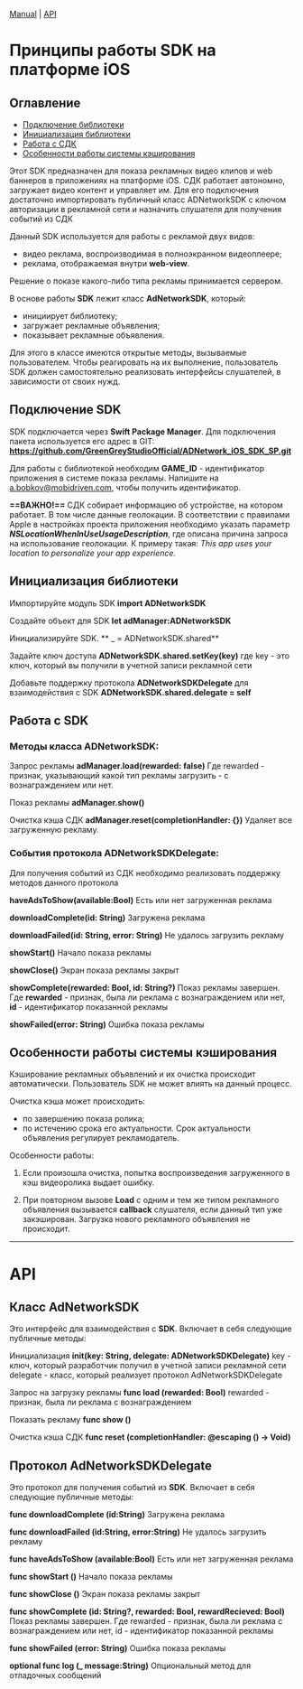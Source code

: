 [Manual](#manual) | [API](#api)

# Принципы работы SDK на платформе iOS<a name="manual"></a>

## Оглавление
- [Подключение библиотеки](#connect_lib)
- [Инициализация библиотеки](#initialization)
- [Работа с СДК](#workflow)
- [Особенности работы системы кэширования](#cache)

Этот SDK предназначен для показа рекламных видео клипов и web баннеров в приложениях на платформе iOS. СДК работает автономно, загружает видео контент и управляет им. Для его подключения достаточно импортировать публичный класс ADNetworkSDK с ключом авторизации в рекламной сети и назначить слушателя для получения событий из СДК

Данный SDK используется для работы с рекламой двух видов:

- видео реклама, воспроизводимая в полноэкранном видеоплеере;
- реклама, отображаемая внутри **web-view**.

Решение о показе какого-либо типа рекламы принимается сервером.

В основе работы **SDK** лежит класс **AdNetworkSDK**, который:

- инициирует библиотеку;
- загружает рекламные объявления;
- показывает рекламные объявления.

Для этого в классе имеются открытые методы, вызываемые пользователем. Чтобы реагировать на их выполнение, пользователь SDK должен самостоятельно реализовать интерфейсы слушателей, в зависимости от своих нужд. 

## Подключение SDK <a name="connect_lib"></a>

SDK подключается через **Swift Package Manager**.
Для подключения пакета используется его адрес в GIT:
**https://github.com/GreenGreyStudioOfficial/ADNetwork_iOS_SDK_SP.git**

Для работы с библиотекой необходим **GAME_ID** - идентификатор приложения в системе показа рекламы. Напишите на [a.bobkov@mobidriven.com](a.bobkov@mobidriven.com), чтобы получить идентификатор.

 **==ВАЖНО!==**
 СДК собирает информацию об устройстве, на котором работает. В том числе данные геолокации.
 В соответствии с правилами Apple в настройках проекта приложения необходимо указать параметр ***NSLocationWhenInUseUsageDescription***, где описана причина запроса на использование геолокации. К примеру такая: *This app uses your location to personalize your app experience.*

## Инициализация библиотеки <a name="initialization"></a>

Импортируйте модуль SDK
**import ADNetworkSDK** 

Создайте объект для SDK
**let adManager:ADNetworkSDK** 

Инициализируйте SDK.
** _ = ADNetworkSDK.shared**

Задайте ключ доступа
**ADNetworkSDK.shared.setKey(key)**
где key - это ключ, который вы получили в учетной записи рекламной сети

Добавьте поддержку протокола **ADNetworkSDKDelegate** для взаимодействия с SDK
**ADNetworkSDK.shared.delegate = self**

## Работа с SDK<a name="workflow"></a>
### Методы класса ADNetworkSDK:

Запрос рекламы
**adManager.load(rewarded: false)** 
Где rewarded - признак, указывающий какой тип рекламы загрузить - с вознаграждением или нет.

Показ рекламы
**adManager.show()** 

Очистка кэша СДК
**adManager.reset(completionHandler: {})**
Удаляет все загруженную рекламу.

### События протокола ADNetworkSDKDelegate:
Для получения событий из СДК необходимо реализовать поддержку методов данного протокола

**haveAdsToShow(available:Bool)** 
Есть или нет загруженная реклама

**downloadComplete(id: String)** 
Загружена реклама

**downloadFailed(id: String, error: String)** 
Не удалось загрузить рекламу

**showStart()** 
Начало показа рекламы

**showClose()**
Экран показа рекламы закрыт

**showComplete(rewarded: Bool, id: String?)** 
Показ рекламы завершен. Где **rewarded** - признак, была ли реклама с вознаграждением или нет, **id** - идентификатор показанной рекламы


**showFailed(error: String)** 
Ошибка показа рекламы

## Особенности работы системы кэширования <a name="cache"></a>

Кэширование рекламных объявлений и их очистка происходит автоматически. Пользователь SDK не может   влиять на данный процесс.

Очистка кэша может происходить:

- по завершению показа ролика;
- по истечению срока его актуальности. Срок актуальности объявления регулирует рекламодатель.

Особенности работы:

1. Если произошла очистка, попытка воспроизведения загруженного в кэш видеоролика выдает ошибку.

2. При повторном вызове **Load** с одним и тем же типом рекламного объявления вызывается **callback** слушателя, если данный тип уже закэширован. Загрузка нового рекламного объявления не происходит.


_____
# API <a name="api"></a>

## Класс AdNetworkSDK
Это интерфейс для взаимодействия с **SDK**.
Включает в себя следующие публичные методы:

Инициализация
**init(key: String, delegate: ADNetworkSDKDelegate)**
key - ключ, который разработчик получил в учетной записи рекламной сети
delegate - класс, который реализует протокол AdNetworkSDKDelegate

Запрос на загрузку рекламы
**func load (rewarded: Bool)**
rewarded - признак, была ли реклама с вознаграждением

Показать рекламу
**func show ()**

Очистка кэша СДК
**func reset (completionHandler: @escaping () -> Void)**

## Протокол AdNetworkSDKDelegate
Это протокол для получения событий из **SDK**.
Включает в себя следующие публичные методы:

**func downloadComplete (id:String)**
Загружена реклама

**func downloadFailed (id:String, error:String)**
Не удалось загрузить рекламу

**func haveAdsToShow (available:Bool)**
Есть или нет загруженная реклама

**func showStart ()**
Начало показа рекламы

**func showClose ()**
Экран показа рекламы закрыт

**func showComplete (id: String?, rewarded: Bool, rewardRecieved: Bool)**
Показ рекламы завершен. 
Где rewarded - признак, была ли реклама с вознаграждением или нет,
id - идентификатор показанной рекламы

**func showFailed (error: String)**
Ошибка показа рекламы

**optional func log (_ message:String)**
Опциональный метод для отладочных сообщений
